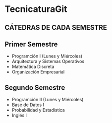 # TecnicaturaGit
## CÁTEDRAS DE CADA SEMESTRE
## Primer Semestre
- Programción I (Lunes y Miércoles)
- Arquitectura y Sistemas Operativos
- Matemática Discreta
- Organización Empresarial

## Segundo Semestre
- Programción II (Lunes y Miércoles)
- Base de Datos I
- Probabilidad y Estadística
- Inglés I
